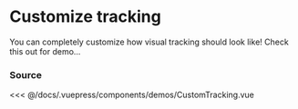 # Customize tracking

You can completely customize how visual tracking should look like!
Check this out for demo...

<DemoWrapper component="CustomTracking" />

### Source

<<< @/docs/.vuepress/components/demos/CustomTracking.vue
